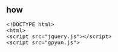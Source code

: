 <h2>how</h2>
<pre>
&lt;!DOCTYPE html&gt;
&lt;html&gt;
&lt;script src="jquery.js"&gt;&lt;/script&gt;
&lt;script src="gpyun.js"&gt;</script&gt;
&lt;script&gt;
.........
&lt;/script&gt;
&lt;/html&gt;
</pre>
